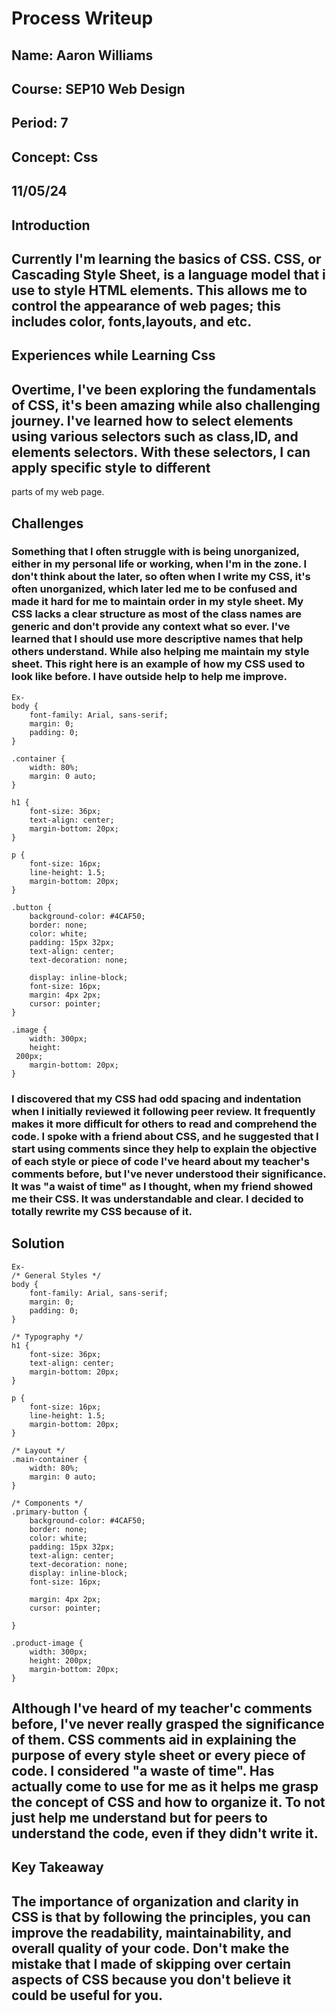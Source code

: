 # Process Writeup

## Name: Aaron Williams
## Course: SEP10 Web Design
## Period: 7
## Concept: Css
## 11/05/24

## Introduction
## Currently I'm learning the basics of CSS. CSS, or Cascading Style Sheet, is a language model that i use to style HTML elements. This allows me to control the appearance of web pages; this includes color, fonts,layouts, and etc.

## Experiences while Learning Css
## Overtime, I've been exploring the fundamentals of CSS, it's been amazing while also challenging journey. I've learned how to select elements using various selectors such as class,ID, and elements selectors. With these selectors, I can apply specific style to different 
parts of my web page.

## Challenges
### Something that I often struggle with is being unorganized, either in my personal life or working, when I'm in the zone. I don't think about the later, so often when I write my CSS, it's often unorganized, which later led me to be confused and made it hard for me to maintain order in my style sheet. My CSS lacks a clear structure as most of the class names are generic and don't provide any context what so ever. I've learned that I should use more descriptive names that help others understand. While also helping me maintain my style sheet. This right here is an example of how my CSS used to look like before. I have outside help to help me improve.
```
Ex-
body {
    font-family: Arial, sans-serif;
    margin: 0;
    padding: 0;
}

.container {
    width: 80%;
    margin: 0 auto;
}

h1 {
    font-size: 36px;
    text-align: center;
    margin-bottom: 20px;
}

p {
    font-size: 16px;
    line-height: 1.5;
    margin-bottom: 20px;
}

.button {
    background-color: #4CAF50;
    border: none;
    color: white;
    padding: 15px 32px;
    text-align: center;
    text-decoration: none;   

    display: inline-block;
    font-size: 16px;
    margin: 4px 2px;
    cursor: pointer;
}

.image {
    width: 300px;
    height:   
 200px;
    margin-bottom: 20px;
}

```
### I discovered that my CSS had odd spacing and indentation when I initially reviewed it following peer review. It frequently makes it more difficult for others to read and comprehend the code. I spoke with a friend about CSS, and he suggested that I start using comments since they help to explain the objective of each style or piece of code I've heard about my teacher's comments before, but I've never understood their significance. It was "a waist of time" as I thought, when my friend showed me their CSS. It was understandable and clear. I decided to totally rewrite my CSS because of it.
## Solution
```
Ex-
/* General Styles */
body {
    font-family: Arial, sans-serif;
    margin: 0;
    padding: 0;
}

/* Typography */
h1 {
    font-size: 36px;
    text-align: center;
    margin-bottom: 20px;
}

p {
    font-size: 16px;
    line-height: 1.5;
    margin-bottom: 20px;
}

/* Layout */
.main-container {
    width: 80%;
    margin: 0 auto;
}

/* Components */
.primary-button {
    background-color: #4CAF50;
    border: none;
    color: white;
    padding: 15px 32px;
    text-align: center;
    text-decoration: none;
    display: inline-block;
    font-size: 16px;   

    margin: 4px 2px;
    cursor: pointer;   

}

.product-image {
    width: 300px;
    height: 200px;
    margin-bottom: 20px;
}
```
## Although I've heard of my teacher'c comments before, I've never really grasped the significance of them. CSS comments aid in explaining the purpose of every style sheet or every piece of code. I considered "a waste of time". Has actually come to use for me as it helps me grasp the concept of CSS and how to organize it. To not just help me understand but for peers to understand the code, even if they didn't write it.

## Key Takeaway
## The importance of organization and clarity in CSS is that by following the principles, you can improve the readability, maintainability, and overall quality of your code. Don't make the mistake that I made of skipping over certain aspects of CSS because you don't believe it could be useful for you.
